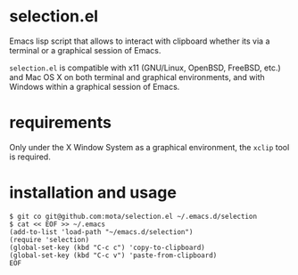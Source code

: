 selection.el
============

Emacs lisp script that allows to interact with clipboard whether its via a terminal or a graphical session of Emacs.

``selection.el`` is compatible with x11 (GNU/Linux, OpenBSD, FreeBSD, etc.) and Mac OS X on both terminal and graphical
environments, and with Windows within a graphical session of Emacs.

requirements
=============

Only under the X Window System as a graphical environment, the ``xclip`` tool is required.

installation and usage
======================
```
$ git co git@github.com:mota/selection.el ~/.emacs.d/selection
$ cat << EOF >> ~/.emacs
(add-to-list 'load-path "~/emacs.d/selection")
(require 'selection)
(global-set-key (kbd "C-c c") 'copy-to-clipboard)
(global-set-key (kbd "C-c v") 'paste-from-clipboard)
EOF
```
